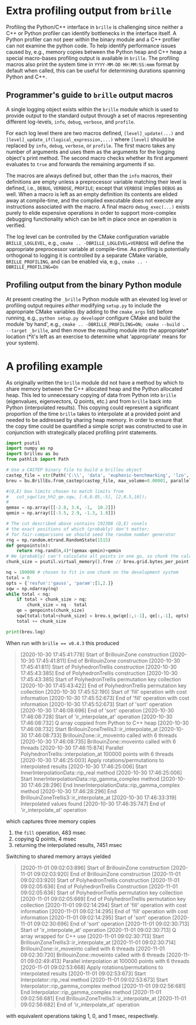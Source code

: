 # Extra profiling output from `brille`

Profiling the Python/C++ interface in `brille` is challenging since neither a C++ or Python profiler can identify bottlenecks in the interface itself.
A Python profiler can not peer within the binary module and a C++ profiler can not examine the python code.
To help identify performance issues caused by, e.g., memory copies between the Python heap and C++ heap a special macro-bases profiling output is available in `brille`.
The profiling macros also print the system time in `YYYY-MM-DD HH:MM:SS:mmm` format by default when called, this can be useful for determining durations spanning Python and C++.

## Programmer's guide to `brille` output macros
A single logging object exists within the `brille` module which is used to provide output to the standard output through a set of macros representing different log-levels, `info`, `debug`, `verbose`, and `profile`.

For each log level there are two macros defined, `[level]_update(...)` and `[level]_update_if(logical_expression,...)` where `[level]` should be replaced by `info`, `debug`, `verbose`, or `profile`.
The first macro takes any number of arguments and uses them as the arguments for the logging object's print method.
The second macro checks whether its first argument evaluates to `true` and forwards the remaining arguments if so.

The macros are always defined but, other than the `info` macros, their definitions are empty unless a preprocessor variable matching their level is defined, i.e., `DEBUG`, `VERBOSE`, `PROFILE`; except that `VERBOSE` implies `DEBUG` as well.
When a macro is left as an empty definition its contents are elided away at compile-time, and the compiled executable does not execute any instructions associated with the macro.
A final macro `debug_exec(...)` exists purely to elide expensive operations in order to support more-complex debugging functionality which can be left in place once an operation is verified.

The log level can be controlled by the CMake configuration variable `BRILLE_LOGLEVEL`, e.g., `cmake .. -DBRILLE_LOGLEVEL=VERBOSE` will define the appropriate preprocessor variable at compile-time.
As profiling is potentially orthogonal to logging it is controlled by a separate CMake variable, `BRILLE_PROFILING`, and can be enabled via, e.g., `cmake .. -DBRILLE_PROFILING=On`

## Profiling output from the binary Python module
At present creating the `_brille` Python module with an elevated log level or profiling output requires *either* modifying `setup.py` to include the appropriate CMake variables (by adding to the `cmake_args` list) before running, e.g., `python setup.py develop`*or* configure CMake and build the module 'by hand', e.g., `cmake .. -DBRILLE_PROFILING=ON; cmake --build . --target _brille`, and then move the resulting module into the appropriate* location (*it's left as an exercise to determine what 'appropriate' means for your system).

# A profiling example
As originally written the `brille` module did not have a method by which to share memory between the C++ allocated heap and the Python allocated heap.
This led to unnecessary copying of data from Python into `brille` (eigenvalues, eigenvectors, Q points, etc.) and from `brille` back into Python (interpolated results).
This copying could represent a significant proportion of the time `brille` takes to interpolate at a provided point and needed to be addressed by sharing heap memory.
In order to ensure that the copy time could be quantified a simple script was constructed to use in conjunction with strategically placed profiling print statements.

```python
import psutil
import numpy as np
import brilleu as bu
from pathlib import Path

# Use a CASTEP binary file to build a brilleu object
castep_file = str(Path('C:\\', 'data', 'euphonic-benchmarking', 'lzo', 'castep', 'La2Zr2O7.castep_bin'))
breu = bu.BrillEu.from_castep(castep_file, max_volume=0.00001, parallel=True, sort=True, log={}, emit=True)

#(Q,E) box limits chosen to match limits from
# 	cut_sqw(lzo_hh2_qe.sqw, [-6,0.05,-5], [2,0.5,10]);
#
qemax = np.array([[-2.8, 3.6, -1,  10.2]])
qemin = np.array([[-3.5, 2.9, -1.3, 1.8]])

# The cut described above contains 192308 (Q,E) voxels
# the exact positions of which (probably) don't matter;
# for fair-comparisons we should seed the random number generator
rng = np.random.mtrand.RandomState(1515)
def genpoints(n):
	return rng.rand(n,4)*(qemax-qemin)+qemin
# We (probably) can't calculate all points in one go, so chunk the calculation
chunk_size = psutil.virtual_memory().free // breu.grid.bytes_per_point // 2

nq = 100000 # chosen to fit in one chunk on the development system
total = 0
opts = {'resfun':'gauss', 'param':[1,2.]}
sqw = np.ndarray(nq)
while total < nq:
	if total + chunk_size > nq:
		chunk_size = nq - total
	qe = genpoints(chunk_size)
	sqw[total:total+chunk_size] = breu.s_qw(qe[:,:-1], qe[:,-1], opts)
	total += chunk_size

print(breu.log)
```

When run with `brille == v0.4.3` this produced

>[2020-10-30 17:45:41:778] Start of BrillouinZone construction
[2020-10-30 17:45:41:811]   End of BrillouinZone construction
[2020-10-30 17:45:41:811] Start of PolyhedronTrellis construction
[2020-10-30 17:45:43:385]   End of PolyhedronTrellis construction
[2020-10-30 17:45:43:385] Start of PolyhedronTrellis permutation key collection
[2020-10-30 17:45:43:422]   End of PolyhedronTrellis permutation key collection
[2020-10-30 17:45:52:190] Start of 'fill' operation with cost information
[2020-10-30 17:45:52:673]   End of 'fill' operation with cost information
[2020-10-30 17:45:52:673] Start of 'sort' operation
[2020-10-30 17:46:08:696]   End of 'sort' operation
[2020-10-30 17:46:08:728] Start of 'ir_interpolate_at' operation
[2020-10-30 17:46:08:732] Q array coppied from Python to C++ heap
[2020-10-30 17:46:08:732] Start BrillouinZoneTrellis3::ir_interpolate_at
[2020-10-30 17:46:08:733] BrillouinZone::ir_moveinto called with 6 threads
[2020-10-30 17:46:08:735] BrillouinZone::moveinto called with 6 threads
[2020-10-30 17:46:15:874] Parallel PolyhedronTrellis::interpolation_at 100000 points with 6 threads
[2020-10-30 17:46:25:003] Apply rotations/permutations to interpolated results
[2020-10-30 17:46:25:006] Start InnerInterpolationData::rip_real method
[2020-10-30 17:46:25:006] Start InnerInterpolationData::rip_gamma_complex method
[2020-10-30 17:46:28:296]   End InnerInterpolationData::rip_gamma_complex method
[2020-10-30 17:46:28:296]   End BrillouinZoneTrellis3::ir_interpolate_at
[2020-10-30 17:46:33:319] Interpolated values found
[2020-10-30 17:46:35:747]   End of 'ir_interpolate_at' operation

which captures three memory copies

1. the `fill` operation, 483 msec
2. copying Q points, 4 msec
3. returning the interpolated results, 7451 msec

Switching to shared memory arrays yielded

>[2020-11-01 09:02:03:896] Start of BrillouinZone construction
[2020-11-01 09:02:03:920]   End of BrillouinZone construction
[2020-11-01 09:02:03:920] Start of PolyhedronTrellis construction
[2020-11-01 09:02:05:636]   End of PolyhedronTrellis Construction
[2020-11-01 09:02:05:636] Start of PolyhedronTrellis permutation key collection
[2020-11-01 09:02:05:669]   End of PolyhedronTrellis permutation key collection
[2020-11-01 09:02:14:294] Start of 'fill' operation with cost information
[2020-11-01 09:02:14:295]   End of 'fill' operation with cost information
[2020-11-01 09:02:14:295] Start of 'sort' operation
[2020-11-01 09:02:30:696]   End of 'sort' operation
[2020-11-01 09:02:30:713] Start of 'ir_interpolate_at' operation
[2020-11-01 09:02:30:713] Q array wrapped for C++ use
[2020-11-01 09:02:30:713] Start BrillouinZoneTrellis3::ir_interpolate_at
[2020-11-01 09:02:30:714] BrillouinZone::ir_moveinto called with 6 threads
[2020-11-01 09:02:30:720] BrillouinZone::moveinto called with 6 threads
[2020-11-01 09:02:49:413] Parallel interpolation at 100000 points with 6 threads
[2020-11-01 09:02:53:668] Apply rotations/permutations to interpolated results
[2020-11-01 09:02:53:673] Start Interpolator::rip_real method
[2020-11-01 09:02:53:673] Start Interpolator::rip_gamma_complex method
[2020-11-01 09:02:56:681]   End Interpolator::rip_gamma_complex method
[2020-11-01 09:02:56:681]   End BrillouinZoneTrellis3::ir_interpolate_at
[2020-11-01 09:02:56:682]   End of 'ir_interpolate_at' operation

with equivalent operations taking 1, 0, and 1 msec, respectively.
